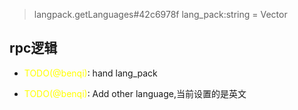 > langpack.getLanguages#42c6978f lang_pack:string = Vector<LangPackLanguage>

## rpc逻辑

- <font color='yellow'>TODO(@benqi)</font>: hand lang_pack

- <font color='yellow'>TODO(@benqi)</font>: Add other language,当前设置的是英文
